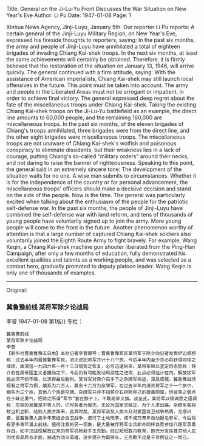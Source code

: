 Title: General on the Ji-Lu-Yu Front Discusses the War Situation on New Year's Eve
Author: Li Pu
Date: 1947-01-08
Page: 1

Xinhua News Agency, Jinji-Luyu, January 5th. Our reporter Li Pu reports: A certain general of the Jinji-Luyu Military Region, on New Year's Eve, expressed his fireside thoughts to reporters, saying: In the past six months, the army and people of Jinji-Luyu have annihilated a total of eighteen brigades of invading Chiang Kai-shek troops. In the next six months, at least the same achievements will certainly be obtained. Therefore, it is firmly believed that the restoration of the situation on January 13, 1946, will arrive quickly. The general continued with a firm attitude, saying: With the assistance of American imperialists, Chiang Kai-shek may still launch local offensives in the future. This point must be taken into account. The army and people in the Liberated Areas must not be arrogant or impatient, in order to achieve final victory. The general expressed deep regret about the fate of the miscellaneous troops under Chiang Kai-shek. Taking the existing Chiang Kai-shek troops on the Ji-Lu-Yu battlefield as an example, the direct line amounts to 60,000 people, and the remaining 160,000 are miscellaneous troops. In the past six months, of the eleven brigades of Chiang's troops annihilated, three brigades were from the direct line, and the other eight brigades were miscellaneous troops. The miscellaneous troops are not unaware of Chiang Kai-shek's wolfish and poisonous conspiracy to eliminate dissidents, but their weakness lies in a lack of courage, putting Chiang's so-called "military orders" around their necks, and not daring to raise the banner of righteousness. Speaking to this point, the general said in an extremely sincere tone: The development of the situation waits for no one. A wise man submits to circumstances. Whether it is for the independence of the country or for personal advancement, the miscellaneous troops' officers should make a decisive decision and stand on the side of the people. Now is the time. The general was particularly excited when talking about the enthusiasm of the people for the patriotic self-defense war. In the past six months, the people of Jinji-Luyu have combined the self-defense war with land reform, and tens of thousands of young people have voluntarily signed up to join the army. More young people will come to the front in the future. Another phenomenon worthy of attention is that a large number of captured Chiang Kai-shek soldiers also voluntarily joined the Eighth Route Army to fight bravely. For example, Wang Keqin, a Chiang Kai-shek machine gun shooter liberated from the Ping-Han Campaign, after only a few months of education, fully demonstrated his excellent qualities and talents as a working people, and was selected as a combat hero, gradually promoted to deputy platoon leader. Wang Keqin is only one of thousands of examples.



<hr /> 

Original: 


### 冀鲁豫前线  某将军除夕论战局
李普
1947-01-08
第1版()
专栏：

    冀鲁豫前线
    某将军除夕论战局
    李普
    【新华社晋冀鲁豫五日电】本社记者李普报导：晋冀鲁豫军区某将军于除夕向记者发表炉边感想称：过去半年内晋冀鲁豫军民，消灭进犯蒋军共计十八个旅，今后半年内至少亦必将获得同样之成绩，故深信一九四六年一月十三日情势之恢复，必可迅速到来。某将军继以坚定的态势称：蒋介石在美帝国主义者援助之下，今后仍有可能发动局部性之进攻，此点必须估计在内，解放区军民必须不骄不燥，以求得最后胜利。某将军对蒋介石手下之杂牌军命运，深具感慨，冀鲁豫战场现有之蒋军为例，嫡系为六万人，其余十六万为杂牌军，在过去半年内消灭蒋军之十一个旅中，嫡系为三个旅，其他八个旅是杂牌。杂牌军并非不知蒋介石排除异己的狼毒阴谋，但彼等之弱点在于缺乏勇气，把蒋之所谓“军令”套在脖子上，不敢高举义旗。谈至此，某将军以极诚恳之语调称：形势的发展是不等人的，识时务者为俊杰，无论为国家求独立，为个人求出路，杂牌军各将校当机立断，站到人民方面来，此其时矣。某将军谈及人民大众对爱国自卫战争热情，尤感兴奋，晋冀鲁豫人民半年来结合自卫战争，进行了土地改革，成千成万青年自动报名参军，今后将有更多青年涌上前线。值得注意的另一现象，是大量被俘蒋军士兵即亦同样自愿参加八路军英勇作战，如平汉战役解放过来的蒋军机枪射手王克勤，经过短短数月教育，即充分发挥其劳动人民的优良品质与才能，被选为战斗英雄，逐步提升为副排长，王克勤不过是千百例证之一而已。
